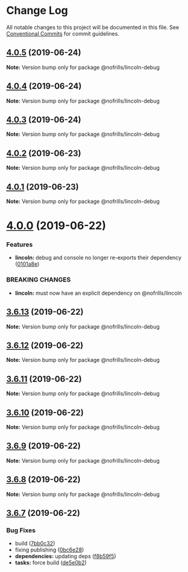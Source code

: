 # Change Log

All notable changes to this project will be documented in this file.
See [Conventional Commits](https://conventionalcommits.org) for commit guidelines.

## [4.0.5](https://github.com/nativecode-dev/nofrills-debug/compare/@nofrills/lincoln-debug@4.0.4...@nofrills/lincoln-debug@4.0.5) (2019-06-24)

**Note:** Version bump only for package @nofrills/lincoln-debug





## [4.0.4](https://github.com/nativecode-dev/nofrills-debug/compare/@nofrills/lincoln-debug@4.0.1...@nofrills/lincoln-debug@4.0.4) (2019-06-24)

**Note:** Version bump only for package @nofrills/lincoln-debug





## [4.0.3](https://github.com/nativecode-dev/nofrills-debug/compare/@nofrills/lincoln-debug@4.0.2...@nofrills/lincoln-debug@4.0.3) (2019-06-24)

**Note:** Version bump only for package @nofrills/lincoln-debug





## [4.0.2](https://github.com/nativecode-dev/nofrills-debug/compare/@nofrills/lincoln-debug@4.0.1...@nofrills/lincoln-debug@4.0.2) (2019-06-23)

**Note:** Version bump only for package @nofrills/lincoln-debug





## [4.0.1](https://github.com/nativecode-dev/nofrills-debug/compare/@nofrills/lincoln-debug@3.6.11...@nofrills/lincoln-debug@4.0.1) (2019-06-23)

**Note:** Version bump only for package @nofrills/lincoln-debug





# [4.0.0](https://github.com/nativecode-dev/nofrills-debug/compare/@nofrills/lincoln-debug@3.6.13...@nofrills/lincoln-debug@4.0.0) (2019-06-22)


### Features

* **lincoln:** debug and console no longer re-exports their dependency ([0101a8e](https://github.com/nativecode-dev/nofrills-debug/commit/0101a8e))


### BREAKING CHANGES

* **lincoln:** must now have an explicit dependency on @nofrills/lincoln





## [3.6.13](https://github.com/nativecode-dev/nofrills-debug/compare/@nofrills/lincoln-debug@3.6.12...@nofrills/lincoln-debug@3.6.13) (2019-06-22)

**Note:** Version bump only for package @nofrills/lincoln-debug





## [3.6.12](https://github.com/nativecode-dev/nofrills-debug/compare/@nofrills/lincoln-debug@3.6.11...@nofrills/lincoln-debug@3.6.12) (2019-06-22)

**Note:** Version bump only for package @nofrills/lincoln-debug





## [3.6.11](https://github.com/nativecode-dev/nofrills-debug/compare/@nofrills/lincoln-debug@3.6.8...@nofrills/lincoln-debug@3.6.11) (2019-06-22)

**Note:** Version bump only for package @nofrills/lincoln-debug





## [3.6.10](https://github.com/nativecode-dev/nofrills-debug/compare/@nofrills/lincoln-debug@3.6.9...@nofrills/lincoln-debug@3.6.10) (2019-06-22)

**Note:** Version bump only for package @nofrills/lincoln-debug





## [3.6.9](https://github.com/nativecode-dev/nofrills-debug/compare/@nofrills/lincoln-debug@3.6.8...@nofrills/lincoln-debug@3.6.9) (2019-06-22)

**Note:** Version bump only for package @nofrills/lincoln-debug





## [3.6.8](https://github.com/nativecode-dev/nofrills-debug/compare/@nofrills/lincoln-debug@3.6.7...@nofrills/lincoln-debug@3.6.8) (2019-06-22)

**Note:** Version bump only for package @nofrills/lincoln-debug





## [3.6.7](https://github.com/nativecode-dev/nofrills-debug/compare/@nofrills/lincoln-debug@3.6.6...@nofrills/lincoln-debug@3.6.7) (2019-06-22)


### Bug Fixes

* build ([7bb0c32](https://github.com/nativecode-dev/nofrills-debug/commit/7bb0c32))
* fixing publishing ([0bc6e28](https://github.com/nativecode-dev/nofrills-debug/commit/0bc6e28))
* **dependencies:** updating deps ([f8b59f5](https://github.com/nativecode-dev/nofrills-debug/commit/f8b59f5))
* **tasks:** force build ([de5e0b2](https://github.com/nativecode-dev/nofrills-debug/commit/de5e0b2))
